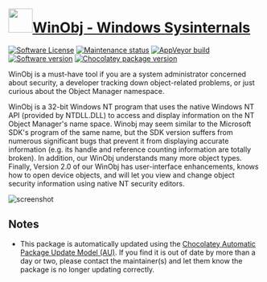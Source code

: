 # [<img src="https://cdn.jsdelivr.net/gh/dgalbraith/chocolatey-packages@4a952cb67d3ba380d5d8dc2c26f1c41270affedf/icons/winobj.png" width="48" height="48" />WinObj - Windows Sysinternals](https://chocolatey.org/packages/winobj)

[![Software License](https://img.shields.io/badge/License-Proprietary-grey.svg)](https://docs.microsoft.com/sysinternals/license-terms)
[![Maintenance status](https://img.shields.io/badge/maintained%3F-yes-green.svg)](https://gitHub.com/dgalbraith/chocolatey-packages/graphs/commit-activity)
[![AppVeyor build](https://img.shields.io/appveyor/ci/dgalbraith/chocolatey-packages)](https://ci.appveyor.com/project/dgalbraith/chocolatey-packages)
[![Software version](https://img.shields.io/badge/Source-v3.02-blue)](https://docs.microsoft.com/sysinternals/downloads/winobj)
[![Chocolatey package version](https://img.shields.io/chocolatey/v/winobj?label=Chocolatey)](https://chocolatey.org/packages/winobj)

WinObj is a must-have tool if you are a system administrator concerned about security, a developer tracking down
object-related problems, or just curious about the Object Manager namespace.

WinObj is a 32-bit Windows NT program that uses the native Windows NT API (provided by NTDLL.DLL) to access and display
information on the NT Object Manager's name space. Winobj may seem similar to the Microsoft SDK's program of the same
name, but the SDK version suffers from numerous significant bugs that prevent it from displaying accurate information
(e.g. its handle and reference counting information are totally broken). In addition, our WinObj understands many more
object types. Finally, Version 2.0 of our WinObj has user-interface enhancements, knows how to open device objects, and
will let you view and change object security information using native NT security editors.

![screenshot](https://cdn.jsdelivr.net/gh/dgalbraith/chocolatey-packages@ab7733d9bd5714cac138fe9e5eec447633fb3d75/automatic/winobj/screenshot.png)

## Notes

* This package is automatically updated using the [Chocolatey Automatic Package Update Model (AU)](https://github.com/majkinetor/au/blob/master/README.md).
  If you find it is out of date by more than a day or two, please contact the maintainer(s) and let them know the package is no longer updating correctly.

